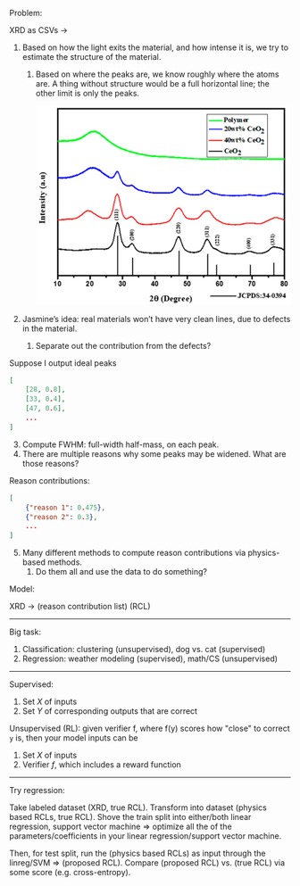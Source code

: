 Problem:

XRD as CSVs -> 

1. Based on how the light exits the material, and how intense it is, we try to estimate the structure of the material.
	1. Based on where the peaks are, we know roughly where the atoms are. A thing without structure would be a full horizontal line; the other limit is only the peaks.
  
		![alt text](2025-04-07-jasmine-yang.md-assets/image.png)

2. Jasmine’s idea: real materials won’t have very clean lines, due to defects in the material.
	1. Separate out the contribution from the defects?

Suppose I output ideal peaks

```json
[
	[28, 0.8],
	[33, 0.4],
	[47, 0.6],
	...
]
```

3. Compute FWHM: full-width half-mass, on each peak.
4. There are multiple reasons why some peaks may be widened. What are those reasons?

Reason contributions:

```json
[
	{"reason 1": 0.475},
	{"reason 2": 0.3},
	...
]
```

5. Many different methods to compute reason contributions via physics-based methods.
	1. Do them all and use the data to do something?


Model:

XRD -> (reason contribution list) (RCL)

---

Big task:

1. Classification: clustering (unsupervised), dog vs. cat (supervised)
2. Regression: weather modeling (supervised), math/CS (unsupervised)

---

Supervised:

1. Set $X$ of inputs
2. Set $Y$ of corresponding outputs that are correct

Unsupervised (RL): given verifier f, where f(y) scores how "close" to correct `y` is, then your model inputs can be

1. Set $X$ of inputs
2. Verifier $f$, which includes a reward function

---

Try regression:

Take labeled dataset (XRD, true RCL).
Transform into dataset (physics based RCLs, true RCL).
Shove the train split into either/both linear regression, support vector machine => optimize all the of the parameters/coefficients in your linear regression/support vector machine.

Then, for test split, run the (physics based RCLs) as input through the linreg/SVM => (proposed RCL).
Compare (proposed RCL) vs. (true RCL) via some score (e.g. cross-entropy).
